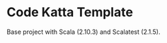 Code Katta Template
========================

Base project with Scala (2.10.3) and Scalatest (2.1.5). 